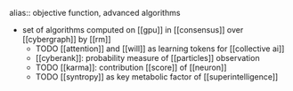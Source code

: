 alias:: objective function, advanced algorithms

- set of algorithms computed on [[gpu]] in [[consensus]] over [[cybergraph]] by [[rm]]
	- TODO [[attention]] and [[will]] as learning tokens for [[collective ai]]
	- [[cyberank]]: probability measure of [[particles]] observation
	- TODO [[karma]]: contribution [[score]] of [[neuron]]
	- TODO [[syntropy]] as key metabolic factor of [[superintelligence]]